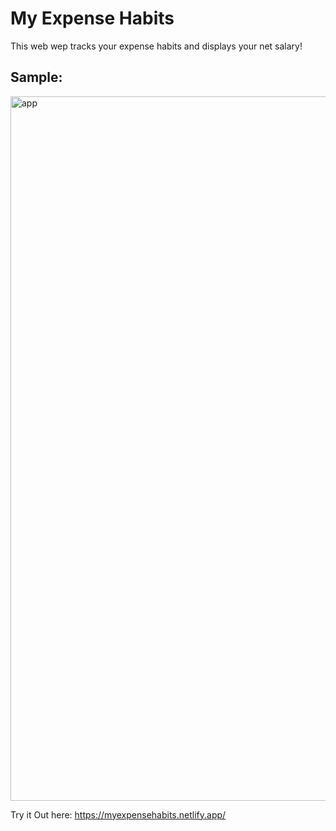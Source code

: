 # My Expense Habits
This web wep tracks your expense habits and displays your net salary!
## Sample:
<img width="1127" alt="app" src="https://user-images.githubusercontent.com/31680529/124103019-e0cfd600-da2e-11eb-915c-e8f6021be4d7.png">

Try it Out here: https://myexpensehabits.netlify.app/
